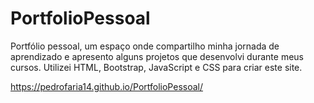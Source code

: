 # PortfolioPessoal
 Portfólio pessoal, um espaço onde compartilho minha jornada de aprendizado e apresento alguns projetos que desenvolvi durante meus cursos. Utilizei HTML, Bootstrap, JavaScript e CSS para criar este site.

https://pedrofaria14.github.io/PortfolioPessoal/
